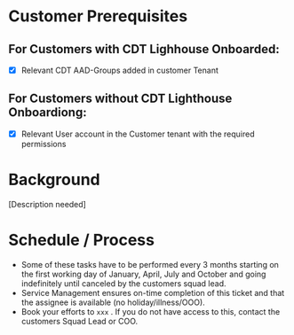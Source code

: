 # Customer Prerequisites

## For Customers with CDT Lighhouse Onboarded:
- [x] Relevant CDT AAD-Groups added in customer Tenant

## For Customers without CDT Lighthouse Onboardiong:
- [x] Relevant User account in the Customer tenant with the required permissions

# Background

[Description needed]

# Schedule / Process

* Some of these tasks have to be performed every 3 months starting on the first working day of January, April, July and October and going indefinitely until canceled by the customers squad lead.
* Service Management ensures on-time completion of this ticket and that the assignee is available (no holiday/illness/OOO).
* Book your efforts to `xxx` . If you do not have access to this, contact the customers Squad Lead or COO.
